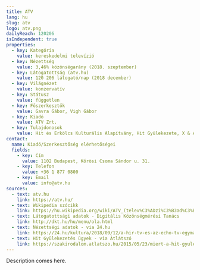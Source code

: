 ```yaml
---
title: ATV
lang: hu
slug: atv
logo: atv.png
dailyReach: 120206
isIndependent: true
properties:
  - key: Kategória
    value: kereskedelmi televízió
  - key: Nézettség
    value: 3,46% közönségarány (2018. szeptember)
  - key: Látogatottság (atv.hu)
    value: 120 206 látogató/nap (2018 december)
  - key: Világnézet
    value: konzervatív
  - key: Státusz
    value: független
  - key: Főszerkesztők
    value: Gavra Gábor, Vigh Gábor
  - key: Kiadó
    value: ATV Zrt.
  - key: Tulajdonosok
    value: Hit és Erkölcs Kulturális Alapítvány, Hit Gyülekezete, X & A Marketing and Holding Ltd. 
contact:
  name: Kiadó/Szerkesztőség elérhetőségei
  fields:
    - key: Cím
      value: 1102 Budapest, Kőrösi Csoma Sándor u. 31.
    - key: Telefon
      value: +36 1 877 0800
    - key: Email
      value: info@atv.hu
sources:
  - text: atv.hu
    link: https://atv.hu/
  - text: Wikipedia szócikk
    link: https://hu.wikipedia.org/wiki/ATV_(telev%C3%ADzi%C3%B3ad%C3%B3)
  - text: Látogatottsági adatok - Digitális Közönségmérési Tanács
    link: http://dkt.hu/hu/menu/ola.html
  - text: Nézettségi adatok - via 24.hu
    link: https://24.hu/kultura/2018/09/12/a-hir-tv-es-az-echo-tv-egymassal-csatazik-az-atv-konnyeden-huz-el-mellettuk/
  - text: Hit Gyülekezetés ügyek - via Átlátszó
    link: https://szakirodalom.atlatszo.hu/2015/05/23/miert-a-hit-gyulekezete-adta-ki-magyarul-udo-ulfkotte-konteoit/
---
```


Description comes here.